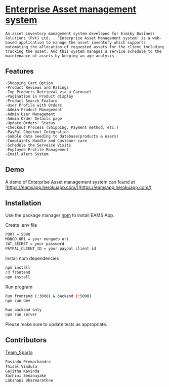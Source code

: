 # [Enterprise Asset management system](https://eamsapp.herokuapp.com/)

```An asset inventory management system developed for Eimsky Business Solutions (Pvt) Ltd. . ‘Enterprise Asset Management system’ is a web-based application to manage the asset inventory which supports automating the allocation of requested assets for the client including tracking the asset. And this system manages a service schedule to the maintenance of assets by keeping an age analysis.```


## Features
```
-Shopping Cart Option
-Product Reviews and Ratings
-Top Products Retrieval via a Carousel
-Pagination in Product display
-Product Search Feature
-User Profile with Orders
-Admin Product Management
-Admin User Management
-Admin Order Details page
-Update Orders' Status
-Checkout Process (Shipping, Payment method, etc.)
-PayPal Checkout Integration
-Sample data Seeding to database(products & users)
-Complaints Handle and Customer care
-Schedule the Serveice Visits
-Employee Profile Management
-Email Alert System
```
## Demo
A demo of Enterprise Asset management system can found at [https://eamsapp.herokuapp.com/](https://eamsapp.herokuapp.com/)

## Installation

Use the package manager [npm](https://www.npmjs.com) to install EAMS App.

Create .env file
```bash
PORT = 5000
MONGO_URI = your mongodb uri
JWT_SECRET = your password
PAYPAL_CLIENT_ID = your paypal client id
```
Install npm dependencies
```bash
npm install
cd frontend
npm install
```
Run program
```bash
Run frontend (:3000) & backend (:5000)
npm run dev

Run backend only
npm run server
```

Please make sure to update tests as appropriate.

## Contributors
[Team_Sparta](https://github.com/TeamSpartaFIT18)
```bash
Pasindu Premachandra
Thisal Vindula
Gajitha Kavinda
Sachini Senanayake
Lakshani Dharmarathne
```

